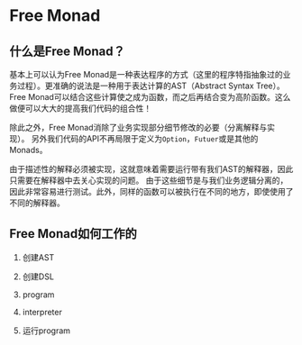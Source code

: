 # Free Monad

## 什么是Free Monad？

基本上可以认为Free Monad是一种表达程序的方式（这里的程序特指抽象过的业务过程）。更准确的说法是一种用于表达计算的AST（Abstract Syntax Tree）。
Free Monad可以结合这些计算使之成为函数，而之后再结合变为高阶函数。这么做便可以大大的提高我们代码的组合性！

除此之外，Free Monad消除了业务实现部分细节修改的必要（分离解释与实现）。
另外我们代码的API不再局限于定义为`Option`，`Futuer`或是其他的Monads。

由于描述性的解释必须被实现，这就意味着需要运行带有我们AST的解释器，因此只需要在解释器中去关心实现的问题。
由于这些细节是与我们业务逻辑分离的，因此非常容易进行测试。此外，同样的函数可以被执行在不同的地方，即使使用了不同的解释器。

## Free Monad如何工作的

1. 创建AST

2. 创建DSL

3. program

4. interpreter

5. 运行program

